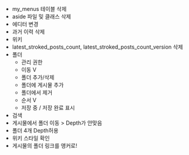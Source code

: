 * my_menus 테이블 삭제
* aside 파일 및 클래스 삭제
* 에디터 변경
* 과거 이력 삭제
* 위키
* latest_stroked_posts_count, latest_stroked_posts_count_version 삭제
* 폴더
    - 관리 권한
    - 이동 V
    - 폴더 추가/삭제
    - 폴더에 게시물 추가
    - 폴더에서 제거
    - 순서 V
    - 저장 중 / 저장 완료 표시
* 검색
* 게시물에서 폴더 이동 > Depth가 안맞음
* 폴더 4개 Depth허용
* 위키 스타일 확인
* 게시물의 폴더 링크를 앵커로!
